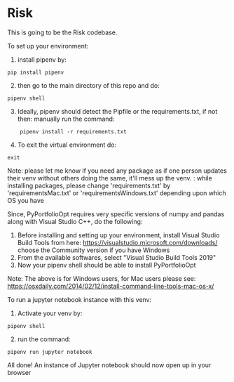# Risk
This is going to be the Risk codebase.

To set up your environment:
1. install pipenv by:
``` {python}
pip install pipenv
```
2. then go to the main directory of this repo and do:
``` {python}
pipenv shell
```
3. Ideally, pipenv should detect the Pipfile or the requirements.txt, if not then:
    manually run the command:
``` {python}
    pipenv install -r requirements.txt
```
4. To exit the virtual environment do:
``` {python}
exit
```
Note: please let me know if you need any package as if one person updates their venv without others doing the same, it'll mess up the venv.
    : while installing packages, please change 'requirements.txt' by 'requirementsMac.txt' or 'requirementsWindows.txt' depending upon which OS you have

Since, PyPortfolioOpt requires very specific versions of numpy and pandas along with Visual Studio C++, do the following:
1. Before installing and setting up your environment, install Visual Studio Build Tools from here: https://visualstudio.microsoft.com/downloads/
choose the Community version if you have Windows
2. From the available softwares, select "Visual Studio Build Tools 2019"
3. Now your pipenv shell should be able to install PyPortfolioOpt

Note: The above is for Windows users, for Mac users please see: https://osxdaily.com/2014/02/12/install-command-line-tools-mac-os-x/

To run a jupyter notebook instance with this venv:
1. Activate your venv by:
``` {python}
pipenv shell
```
2. run the command:
``` {python}
pipenv run jupyter notebook
```
All done!
An instance of Jupyter notebook should now open up in your browser